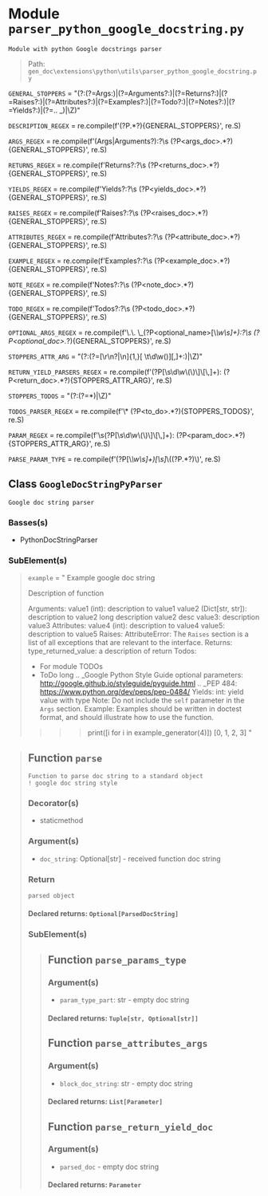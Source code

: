 # Module `parser_python_google_docstring.py`
```text
Module with python Google docstrings parser
```

> Path: `gen_doc\extensions\python\utils\parser_python_google_docstring.py`
`GENERAL_STOPPERS` = "(?:(?=Args:)|(?=Arguments?:)|(?=Returns?:)|(?=Raises?:)|(?=Attributes?:)|(?=Examples?:)|(?=Todo?:)|(?=Notes?:)|(?=Yields?:)|(?=\.\. \_)|\Z)"
`DESCRIPTION_REGEX` = re.compile(f'(?P<description>.*?){GENERAL_STOPPERS}', re.S)
`ARGS_REGEX` = re.compile(f'(Args|Arguments?):?\\s (?P<args_doc>.*?){GENERAL_STOPPERS}', re.S)
`RETURNS_REGEX` = re.compile(f'Returns?:?\\s (?P<returns_doc>.*?){GENERAL_STOPPERS}', re.S)
`YIELDS_REGEX` = re.compile(f'Yields?:?\\s (?P<yields_doc>.*?){GENERAL_STOPPERS}', re.S)
`RAISES_REGEX` = re.compile(f'Raises?:?\\s (?P<raises_doc>.*?){GENERAL_STOPPERS}', re.S)
`ATTRIBUTES_REGEX` = re.compile(f'Attributes?:?\\s (?P<attribute_doc>.*?){GENERAL_STOPPERS}', re.S)
`EXAMPLE_REGEX` = re.compile(f'Examples?:?\\s (?P<example_doc>.*?){GENERAL_STOPPERS}', re.S)
`NOTE_REGEX` = re.compile(f'Notes?:?\\s (?P<note_doc>.*?){GENERAL_STOPPERS}', re.S)
`TODO_REGEX` = re.compile(f'Todos?:?\\s (?P<todo_doc>.*?){GENERAL_STOPPERS}', re.S)
`OPTIONAL_ARGS_REGEX` = re.compile(f'\\.\\. \\_(?P<optional_name>[\\*\\w\\s]+):?\\s (?P<optional_doc>.*?){GENERAL_STOPPERS}', re.S)
`STOPPERS_ATTR_ARG` = "(?:(?=[\r\n?|\n]{1,}[ \t\d\w\(\)\]\[\,]+:)|\Z)"
`RETURN_YIELD_PARSERS_REGEX` = re.compile(f'(?P<type>[\\s\\d\\w\\(\\)\\]\\[\\,]+): (?P<return_doc>.*?){STOPPERS_ATTR_ARG}', re.S)
`STOPPERS_TODOS` = "(?:(?=\*)|\Z)"
`TODOS_PARSER_REGEX` = re.compile(f'\\* (?P<to_do>.*?){STOPPERS_TODOS}', re.S)
`PARAM_REGEX` = re.compile(f'\\s(?P<param>[\\s\\d\\w\\(\\)\\]\\[\\,]+): (?P<param_doc>.*?){STOPPERS_ATTR_ARG}', re.S)
`PARSE_PARAM_TYPE` = re.compile(f'(?P<param>[\\*\\w\\s]+)[\\s]*\\((?P<type>.*?)\\)', re.S)
## Class `GoogleDocStringPyParser`
```text
Google doc string parser
```

### Basses(s)
+ PythonDocStringParser
### SubElement(s)
 > `example` = "
 > Example google doc string
 > 
 > Description of function
 > 
 > Arguments:
 > value1 (int): description to value1
 > value2 (Dict[str, str]): description to value2
 > long description
 > value2 desc
 > value3: description value3
 > Attributes:
 > value4 (int): description to value4
 > value5: description to value5
 > Raises:
 > AttributeError: The ``Raises`` section is a list of all exceptions
 > that are relevant to the interface.
 > Returns:
 > type_returned_value: a description of return
 > Todos:
 > * For module TODOs
 > * ToDo
 > long
 > .. _Google Python Style Guide optional parameters:
 > http://google.github.io/styleguide/pyguide.html
 > .. _PEP 484:
 > https://www.python.org/dev/peps/pep-0484/
 > Yields:
 > int: yield value with type
 > Note:
 > Do not include the `self` parameter in the ``Args`` section.
 > Example:
 > Examples should be written in doctest format, and should illustrate how
 > to use the function.
 > >>> print([i for i in example_generator(4)])
 > [0, 1, 2, 3]
 > "
 > ## Function  `parse`
 > ```text
 > Function to parse doc string to a standard object
 > ! google doc string style
 > ```
 > 
 > ### Decorator(s)
 > + staticmethod
 > ### Argument(s)
 > + `doc_string`: Optional[str] - received function doc string
 > ### Return
 > ```text
 > parsed object
 > ```
 > 
 > #### Declared returns: `Optional[ParsedDocString]`
 > ### SubElement(s)
 > > ## Function  `parse_params_type`
 > > ### Argument(s)
 > > + `param_type_part`: str - empty doc string
 > > #### Declared returns: `Tuple[str, Optional[str]]`
 > > ## Function  `parse_attributes_args`
 > > ### Argument(s)
 > > + `block_doc_string`: str - empty doc string
 > > #### Declared returns: `List[Parameter]`
 > > ## Function  `parse_return_yield_doc`
 > > ### Argument(s)
 > > + `parsed_doc` - empty doc string
 > > #### Declared returns: `Parameter`